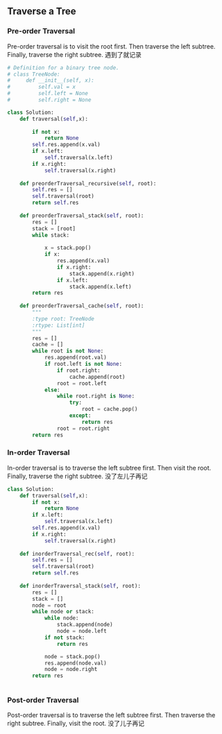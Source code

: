 
## Traverse a Tree
### Pre-order Traversal
Pre-order traversal is to visit the root first. Then traverse the left subtree. Finally, traverse the right subtree.
	遇到了就记录
	
```python
# Definition for a binary tree node.
# class TreeNode:
#     def __init__(self, x):
#         self.val = x
#         self.left = None
#         self.right = None

class Solution:
    def traversal(self,x):
        
        if not x:
            return None
        self.res.append(x.val)
        if x.left:
            self.traversal(x.left)
        if x.right:
            self.traversal(x.right)
            
    def preorderTraversal_recursive(self, root):
        self.res = []
        self.traversal(root)
        return self.res
        
    def preorderTraversal_stack(self, root):
        res = []
        stack = [root]
        while stack:
            
            x = stack.pop()
            if x:
                res.append(x.val)
                if x.right:
                    stack.append(x.right)
                if x.left:
                    stack.append(x.left)
        return res
    
    def preorderTraversal_cache(self, root):
        """
        :type root: TreeNode
        :rtype: List[int]
        """
        res = []
        cache = []
        while root is not None:
            res.append(root.val)
            if root.left is not None:
                if root.right:
                    cache.append(root)
                root = root.left
            else:
                while root.right is None:
                    try:
                        root = cache.pop()
                    except:
                        return res
                root = root.right
        return res
```
### In-order Traversal
In-order traversal is to traverse the left subtree first. Then visit the root. Finally, traverse the right subtree.
	没了左儿子再记
```python
class Solution:
    def traversal(self,x):
        if not x:
            return None
        if x.left:
            self.traversal(x.left)
        self.res.append(x.val)
        if x.right:
            self.traversal(x.right)
            
    def inorderTraversal_rec(self, root):
        self.res = []
        self.traversal(root)
        return self.res
                
    def inorderTraversal_stack(self, root):
        res = []
        stack = []
        node = root
        while node or stack:
            while node:
                stack.append(node)
                node = node.left
            if not stack:
                return res

            node = stack.pop()
            res.append(node.val)
            node = node.right
        return res          
        
```
### Post-order Traversal
Post-order traversal is to traverse the left subtree first. Then traverse the right subtree. Finally, visit the root.
	没了儿子再记


<!--stackedit_data:
eyJoaXN0b3J5IjpbMzAzMjk1NTQwLC0xNTkwMzU2ODQxXX0=
-->